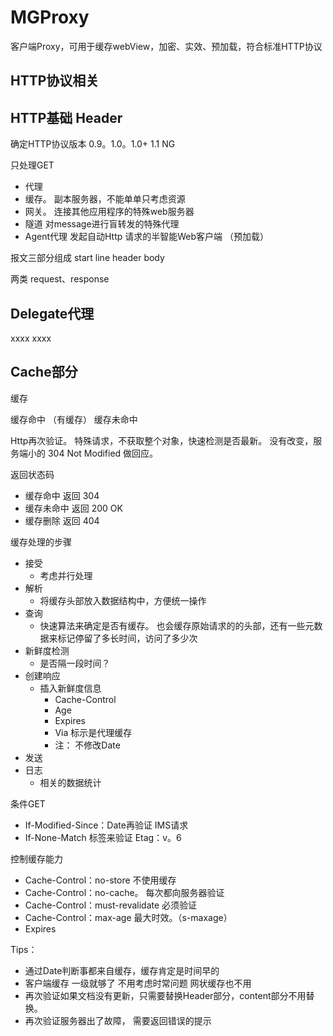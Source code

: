 # MGProxy
客户端Proxy，可用于缓存webView，加密、实效、预加载，符合标准HTTP协议

## HTTP协议相关 


## HTTP基础 Header
确定HTTP协议版本 0.9。1.0。1.0+ 1.1  NG

只处理GET

* 代理
* 缓存。  副本服务器，不能单单只考虑资源
* 网关。 连接其他应用程序的特殊web服务器
* 隧道 对message进行盲转发的特殊代理
* Agent代理  发起自动Http 请求的半智能Web客户端 （预加载）

报文三部分组成
start line
header
body

两类  request、response


## Delegate代理
xxxx
xxxx

## Cache部分
缓存

缓存命中  （有缓存）
缓存未命中

Http再次验证。 特殊请求，不获取整个对象，快速检测是否最新。 
没有改变，服务端小的 304 Not Modified 做回应。

返回状态码
* 缓存命中  返回 304 
* 缓存未命中  返回 200  OK
* 缓存删除    返回  404 

缓存处理的步骤
* 接受
    * 考虑并行处理
* 解析
    * 将缓存头部放入数据结构中，方便统一操作
* 查询
    * 快速算法来确定是否有缓存。  也会缓存原始请求的的头部，还有一些元数据来标记停留了多长时间，访问了多少次
* 新鲜度检测
    * 是否隔一段时间？
* 创建响应
    * 插入新鲜度信息
        * Cache-Control
        * Age
        * Expires
        * Via 标示是代理缓存
        * 注： 不修改Date
* 发送
* 日志
    * 相关的数据统计

条件GET
* If-Modified-Since：Date再验证   IMS请求
* If-None-Match   标签来验证  Etag：v。6

控制缓存能力
* Cache-Control：no-store    不使用缓存
* Cache-Control：no-cache。   每次都向服务器验证
* Cache-Control：must-revalidate    必须验证
* Cache-Control：max-age        最大时效。（s-maxage）
* Expires

Tips：
* 通过Date判断事都来自缓存，缓存肯定是时间早的
* 客户端缓存 一级就够了 不用考虑时常问题 网状缓存也不用
* 再次验证如果文档没有更新，只需要替换Header部分，content部分不用替换。
* 再次验证服务器出了故障， 需要返回错误的提示



